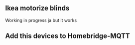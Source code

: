 ## Ikea motorize blinds

Working in progress ja but it works


## Add this devices to Homebridge-MQTT 


